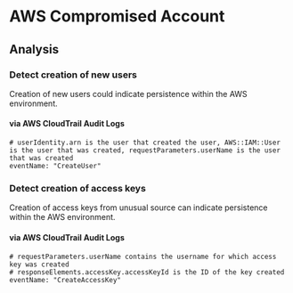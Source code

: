 # AWS Compromised Account

## Analysis

### Detect creation of new users

Creation of new users could indicate persistence within the AWS environment.

#### via AWS CloudTrail Audit Logs

```
# userIdentity.arn is the user that created the user, AWS::IAM::User is the user that was created, requestParameters.userName is the user that was created
eventName: "CreateUser"
```

### Detect creation of access keys

Creation of access keys from unusual source can indicate persistence within the AWS environment.

#### via AWS CloudTrail Audit Logs

```
# requestParameters.userName contains the username for which access key was created
# responseElements.accessKey.accessKeyId is the ID of the key created
eventName: "CreateAccessKey"
```

